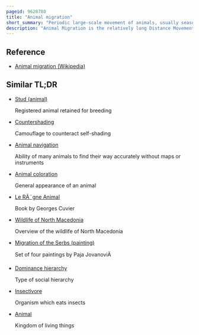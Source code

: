 ```yaml
---
pageid: 9628780
title: "Animal migration"
short_summary: "Periodic large-scale movement of animals, usually seasonal"
description: "Animal Migration is the relatively long Distance Movement of individual Animals usually on a seasonal Basis. It is the most common Form of Migration in Ecology. It is found in all major Animal Groups, including Birds, Mammals, Fish, Reptiles, Amphibians, Insects, and Crustaceans. The Cause of Migration may be local Climate, local Availability of Food, the Season of the Year or for Mating."
---
```


## Reference

- [Animal migration (Wikipedia)](https://en.wikipedia.org/?curid=9628780)

## Similar TL;DR

- [Stud (animal)](/tldr/en/stud-animal)

  Registered animal retained for breeding

- [Countershading](/tldr/en/countershading)

  Camouflage to counteract self-shading

- [Animal navigation](/tldr/en/animal-navigation)

  Ability of many animals to find their way accurately without maps or instruments

- [Animal coloration](/tldr/en/animal-coloration)

  General appearance of an animal

- [Le RÃ¨gne Animal](/tldr/en/le-regne-animal)

  Book by Georges Cuvier

- [Wildlife of North Macedonia](/tldr/en/wildlife-of-north-macedonia)

  Overview of the wildlife of North Macedonia

- [Migration of the Serbs (painting)](/tldr/en/migration-of-the-serbs-painting)

  Set of four paintings by Paja JovanoviÄ

- [Dominance hierarchy](/tldr/en/dominance-hierarchy)

  Type of social hierarchy

- [Insectivore](/tldr/en/insectivore)

  Organism which eats insects

- [Animal](/tldr/en/animal)

  Kingdom of living things
